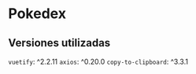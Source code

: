 # Pokedex

## Versiones utilizadas
`vuetify`: ^2.2.11
`axios`: ^0.20.0
`copy-to-clipboard`: ^3.3.1


